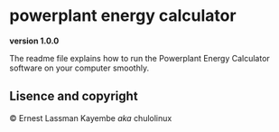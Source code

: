 # powerplant energy calculator

**version 1.0.0**

The readme file explains how to run the Powerplant Energy Calculator software on your computer smoothly.

## Lisence and copyright

© Ernest Lassman Kayembe *aka* chulolinux

